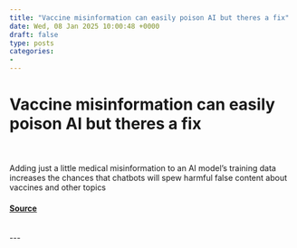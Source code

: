 ```yaml
---
title: "Vaccine misinformation can easily poison AI but theres a fix"
date: Wed, 08 Jan 2025 10:00:48 +0000
draft: false
type: posts
categories: 
- 
---
```

# Vaccine misinformation can easily poison AI but theres a fix

<br/>

<br/>
Adding just a little medical misinformation to an AI model’s training data increases the chances that chatbots will spew harmful false content about vaccines and other topics

#### [Source](https://www.newscientist.com/article/2463113-vaccine-misinformation-can-easily-poison-ai-but-theres-a-fix/?utm_campaign=RSS%7CNSNS&utm_source=NSNS&utm_medium=RSS&utm_content=technology)

<br/>
---
